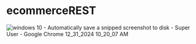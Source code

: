 # ecommerceREST
![windows 10 - Automatically save a snipped screenshot to disk - Super User - Google Chrome 12_31_2024 10_20_07 AM](https://github.com/user-attachments/assets/e07df102-fa18-441c-9c21-461f1cd39889)

